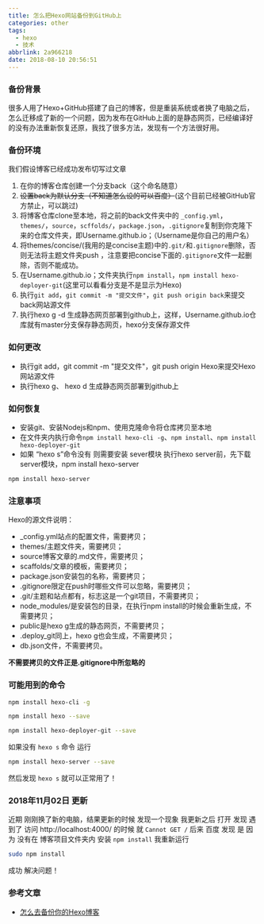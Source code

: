 ```yaml
---
title: 怎么把Hexo网站备份到GitHub上
categories: other
tags:
  - hexo
  - 技术
abbrlink: 2a966218
date: 2018-08-10 20:56:51
---
```


### 备份背景

很多人用了Hexo+GitHub搭建了自己的博客，但是重装系统或者换了电脑之后，怎么迁移成了新的一个问题，因为发布在GitHub上面的是静态网页，已经编译好的没有办法重新恢复还原，我找了很多方法，发现有一个方法很好用。

<!-- more -->

### 备份环境

我们假设博客已经成功发布切写过文章

1. 在你的博客仓库创建一个分支back（这个命名随意）
2. ~~设置back为默认分支（不知道怎么设的可以百度）~~(这个目前已经被GitHub官方禁止，可以跳过)
3. 将博客仓库clone至本地，将之前的back文件夹中的
   `_config.yml`，`themes/`，`source`，`scffolds/`，`package.json`，`.gitignore`复制到你克隆下来的仓库文件夹，即Username.github.io；（Username是你自己的用户名）
4. 将themes/concise/(我用的是concise主题)中的`.git/`和`.gitignore`删除，否则无法将主题文件夹push ，注意要把concise下面的`.gitignore`文件一起删除，否则不能成功。
5. 在Username.github.io；文件夹执行`npm install`，`npm install hexo-deployer-git`(这里可以看看分支是不是显示为Hexo)
6. 执行`git add`，`git commit -m "提交文件"`，`git push origin back`来提交back网站源文件
7. 执行hexo g -d 生成静态网页部署到github上，这样，Username.github.io仓库就有master分支保存静态网页，hexo分支保存源文件

### 如何更改

- 执行git add，git commit -m "提交文件"，git push origin Hexo来提交Hexo网站源文件
- 执行hexo g、 hexo d 生成静态网页部署到github上

### 如何恢复

- 安装git、安装Nodejs和npm、使用克隆命令将仓库拷贝至本地
- 在文件夹内执行命令`npm install hexo-cli -g`、`npm install`、`npm install hexo-deployer-git`
- 如果 “hexo s”命令没有 则需要安装 sever模块  执行hexo server前，先下载server模块，npm install hexo-server

```bash
npm install hexo-server
```

### 注意事项

Hexo的源文件说明：

- _config.yml站点的配置文件，需要拷贝；
- themes/主题文件夹，需要拷贝；
- source博客文章的.md文件，需要拷贝；
- scaffolds/文章的模板，需要拷贝；
- package.json安装包的名称，需要拷贝；
- .gitignore限定在push时哪些文件可以忽略，需要拷贝；
- .git/主题和站点都有，标志这是一个git项目，不需要拷贝；
- node_modules/是安装包的目录，在执行npm install的时候会重新生成，不需要拷贝；
- public是hexo g生成的静态网页，不需要拷贝；
- .deploy_git同上，hexo g也会生成，不需要拷贝；
- db.json文件，不需要拷贝。

**不需要拷贝的文件正是.gitignore中所忽略的**

### 可能用到的命令

```bash
npm install hexo-cli -g
```

```bash
npm install hexo --save
```

```bash
npm install hexo-deployer-git --save
```

如果没有 `hexo s` 命令 运行

```bash
npm install hexo-server --save
```

然后发现  `hexo s` 就可以正常用了！

### 2018年11月02日 更新

近期 刚刚换了新的电脑，结果更新的时候 发现一个现象  我更新之后 打开 发现 遇到了 访问 http://localhost:4000/ 的时候  就 `Cannot GET /`  后来 百度 发现 是 因为 没有在 博客项目文件夹内  安装 `npm install`  我重新运行 

```bash
sudo npm install 
```

成功 解决问题！



### 参考文章

- [怎么去备份你的Hexo博客](https://www.jianshu.com/p/baab04284923)
